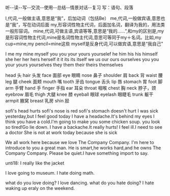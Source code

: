听--读--写--交流--使用--总结--情景对话--复习
写：语句、段落



I,代词,一般做主语,意思是“我”，后加动词（包括Be）
me,代词,一般做宾语,意思也是“我”，写在动词后面
my,形容词性物主代词，后面加名词，翻译为我的，用法类一般形容词。
mine,代词,可做主语,宾语等等,意思是“我的……”,和my的区别是,my是形容词性物主代词,mine是名词性物主代词,意思可等同于my＋名词。比如,my cup=mine,my pencil=mine这些
myself是反身代词,可以做宾语,意思是“我自己”


I		me		my		mine	myself
you 	you		your	yours	yourselef
he		him		his		his		himself
she		her		her		hers	herself
it		it		its		its		itself
we		us		our		ours	ourselves
you		you		your	yours	yourselves
they	them	their	theirs	themselves


head 	    头
hair	    头发
face	    面部
eye		    眼睛
nose	    鼻子
shoulder    肩
back		背
waist		腰
leg         腿
cheek	    面颊
mouth	    嘴
tooth		牙齿
tongue		舌头
lip			唇
stomach		胃
foot		脚
arm			手臂
hand		手
finger		手指
ear			耳朵
throat		咽喉
chest		胸
neck	    脖子，颈
eyebrow	    眉毛
thigh		大腿
knee		膝
eyeball	    眼球
eyelash	    眼睫毛
trunk		躯干
armpit		腋窝
breast		乳房
shin		胫



sofi's head hurts
sofi's nose is red
sofi's stomach doesn't hurt
I was sick yesterday,but I feel good today
I have a headache.It's behind my eyes
I think you have a cold.I'm going to make you some chicken soup.
you look so tired!Go lie down.
I have a backache.It really hurts!
I feel ill.I need to see a doctor
She is not at work today because she is sick


We all work here because we love The Company Company.
I'm here to introduce to you a great man.
He is smart,he works hard,and he owns The Company Company.
Please be quiet.I have something import to say.


unti18:
I really like the jacket

I love going to museum.
I hate doing math.

what do you love doing?
I love dancing.
what do you hate doing?
I hate waking up eraly on the weekend.




